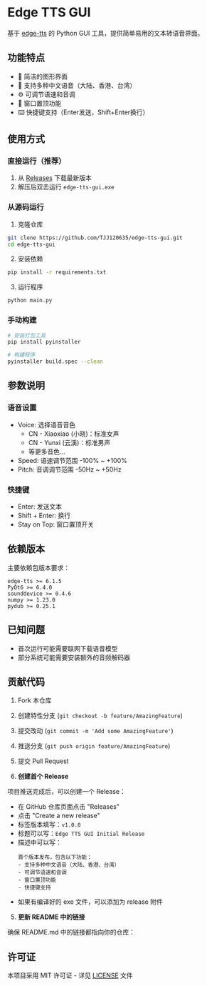 # Edge TTS GUI

基于 [edge-tts](https://github.com/rany2/edge-tts) 的 Python GUI 工具，提供简单易用的文本转语音界面。

## 功能特点

- 📝 简洁的图形界面
- 🎤 支持多种中文语音（大陆、香港、台湾）
- ⚙️ 可调节语速和音调
- 📌 窗口置顶功能
- ⌨️ 快捷键支持（Enter发送，Shift+Enter换行）

## 使用方式

### 直接运行（推荐）
1. 从 [Releases](https://github.com/TJJ120635/edge-tts-gui/releases) 下载最新版本
2. 解压后双击运行 `edge-tts-gui.exe`

### 从源码运行
1. 克隆仓库
```bash
git clone https://github.com/TJJ120635/edge-tts-gui.git
cd edge-tts-gui
```

2. 安装依赖
```bash
pip install -r requirements.txt
```

3. 运行程序
```bash
python main.py
```

### 手动构建
```bash
# 安装打包工具
pip install pyinstaller

# 构建程序
pyinstaller build.spec --clean
```

## 参数说明

### 语音设置
- Voice: 选择语音音色
  - CN - Xiaoxiao (小晓)：标准女声
  - CN - Yunxi (云溪)：标准男声
  - 等更多音色...
- Speed: 语速调节范围 -100% ~ +100%
- Pitch: 音调调节范围 -50Hz ~ +50Hz

### 快捷键
- Enter: 发送文本
- Shift + Enter: 换行
- Stay on Top: 窗口置顶开关

## 依赖版本

主要依赖包版本要求：
```
edge-tts >= 6.1.5
PyQt6 >= 6.4.0
sounddevice >= 0.4.6
numpy >= 1.23.0
pydub >= 0.25.1
```

## 已知问题

- 首次运行可能需要联网下载语音模型
- 部分系统可能需要安装额外的音频解码器

## 贡献代码

1. Fork 本仓库
2. 创建特性分支 (`git checkout -b feature/AmazingFeature`)
3. 提交改动 (`git commit -m 'Add some AmazingFeature'`)
4. 推送分支 (`git push origin feature/AmazingFeature`)
5. 提交 Pull Request

4. **创建首个 Release**

项目推送完成后，可以创建一个 Release：

- 在 GitHub 仓库页面点击 "Releases"
- 点击 "Create a new release"
- 标签版本填写：`v1.0.0`
- 标题可以写：`Edge TTS GUI Initial Release`
- 描述中可以写：
  ```
  首个版本发布，包含以下功能：
  - 支持多种中文语音（大陆、香港、台湾）
  - 可调节语速和音调
  - 窗口置顶功能
  - 快捷键支持
  ```
- 如果有编译好的 exe 文件，可以添加为 release 附件

5. **更新 README 中的链接**

确保 README.md 中的链接都指向你的仓库：

## 许可证

本项目采用 MIT 许可证 - 详见 [LICENSE](LICENSE) 文件
